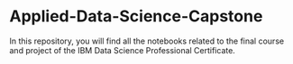 # Applied-Data-Science-Capstone
In this repository, you will find all the notebooks related to the final course and project of the IBM Data Science Professional Certificate.
